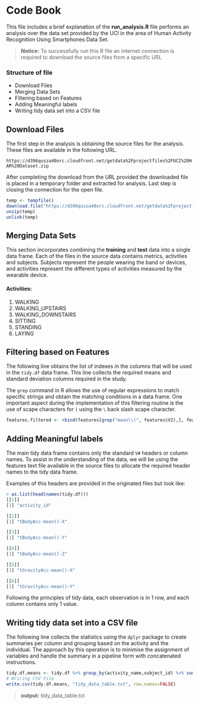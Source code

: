 # Code Book

This file includes a brief explanation of the **run_analysis.R** file performs an analysis over the data set provided by the UCI in the area of Human Activity Recognition Using Smartphones Data Set.



> **Notice:** To successfully run this R file an internet connection is required to download the source files from a specific URL

### Structure of file
- Download Files
- Merging Data Sets
- Filtering based on Features
- Adding Meaningful labels
- Writing tidy data set into a CSV file

## Download Files

The first step in the analysis is obtaining the source files for the analysis. These files are available in the following URL.

`https://d396qusza40orc.cloudfront.net/getdata%2Fprojectfiles%2FUCI%20HAR%20Dataset.zip`

After completing the download from the URL provided the downloaded file is placed in a temporary folder and extracted for analysis. Last step is closing the connection for the open file.

```R
temp <- tempfile()
download.file("https://d396qusza40orc.cloudfront.net/getdata%2Fprojectfiles%2FUCI%20HAR%20Dataset.zip", temp)
unzip(temp)
unlink(temp)
```

## Merging Data Sets

This section incorporates combining the **training** and **test** data into a single data frame. Each of the files in the source data contains metrics, activities and subjects. Subjects represent the people wearing the band or devices, and activities represent the different types of activities measured by the wearable device.

#### Activities:

1. WALKING
2. WALKING_UPSTAIRS
3. WALKING_DOWNSTAIRS
4. SITTING
5. STANDING
6. LAYING


## Filtering based on Features

The following line obtains the list of indexes in the columns that will be used in the `tidy.df` data frame. This line collects the required means and standard deviation columns required in the study.

The `grep` command in R allows the use of regular expressions to match specific strings and obtain the matching conditions in a data frame. One important aspect during the implementation of this filtering routine is the use of scape characters for `(` using the `\` back slash scape character.

```R
features.filtered <- rbind(features[grep("mean\\(", features$V2),], features[grep("std\\(", features$V2),])
```

## Adding Meaningful labels

The main tidy data frame contains only the standard `V#` headers or column names. To assist in the understanding of the data, we will be using the features text file available in the source files to allocate the required header names to the tidy data frame.

Examples of this headers are provided in the originated files but look like:
```R
> as.list(head(names(tidy.df)))
[[1]]
[1] "activity_id"

[[2]]
[1] "tBodyAcc-mean()-X"

[[3]]
[1] "tBodyAcc-mean()-Y"

[[4]]
[1] "tBodyAcc-mean()-Z"

[[5]]
[1] "tGravityAcc-mean()-X"

[[6]]
[1] "tGravityAcc-mean()-Y"
```

Following the principles of tidy data, each observation is in 1 row, and each column contains only 1 value.

## Writing tidy data set into a CSV file

The following line collects the statistics using the `dplyr` package to create summaries per column and grouping based on the activity and the individual. The approach by this operation is to minimise the assignment of variables and handle the summary in a pipeline form with concatenated instructions.

```R
tidy.df.means <- tidy.df %>% group_by(activity_name,subject_id) %>% summarise_each(funs(mean))
# Wriring CSV File
write.csv(tidy.df.means, "tidy_data_table.txt", row.names=FALSE)
```

> **output:**  tidy_data_table.txt
